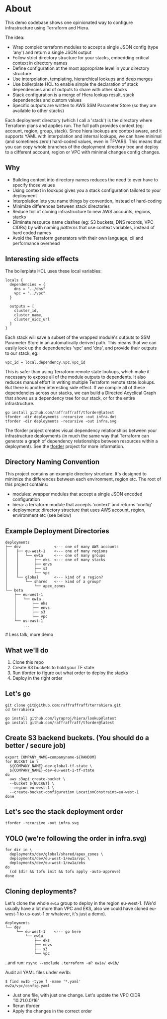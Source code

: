 # About
This demo codebase shows one opinionated way to configure infrastructure using Terraform and Hiera.

The idea:
- Wrap complex terraform modules to accept a single JSON config (type 'any') and return a single JSON output
- Follow strict directory structure for your stacks, embedding critical context in directory names
- Define configuration at the most appropriate level in your directory structure
- Use interpolation, templating, hierarchical lookups and deep merges
- Use boilerplate HCL to enable simple the declaration of stack dependencies and of outputs to share with other stacks
- Stack configuration is a merge of Hiera lookup result, stack dependencies and custom values
- Specific outputs are written to AWS SSM Parameter Store (so they are available to other stacks)

Each deployment directory (which I call a 'stack') is the directory where Terraform plans and applies run. The full path provides context (eg: account, region, group, stack). Since hiera lookups are context aware, and it supports YAML with interpolation and internal lookups, we can have minimal (and sometimes zero!) hard-coded values, even in TFVARS. This means that you can copy whole branches of the deployment directory tree and deploy to a different account, region or VPC with minimal changes config changes.

## Why
- Building context into directory names reduces the need to ever have to specify those values
- Using context in lookups gives you a stack configuration tailored to your deployment
- Interpolation lets you name things by convention, instead of hard-coding
- Minimize differences between stack directories
- Reduce toil of cloning infrastructure to new AWS accounts, regions, stacks
- Eliminate resource name clashes (eg: S3 buckets, DNS records, VPC CIDRs) by with naming _patterns_ that use context variables, instead of hard coded names
- Avoid the Terraform generators with their own language, cli and performance overhead

## Interesting side effects
The boilerplate HCL uses these local variables:
```
locals {
  dependencies = {
    dns = "../dns"
    vpc = "../vpc"
  }

  outputs = [
    cluster_id,
    cluster_name,
    cluster_oidc_url
  ]
}
```

Each stack will save a subset of the wrapped module's outputs to SSM Parameter Store in an automatically derived path. This means that we can easily look up the dependencies 'vpc' and 'dns', and provide their outputs to our stack, eg:

```
vpc_id = local.dependency.vpc.vpc_id
```

This is safer than using Terraform remote state lookups, which make it necessary to expose all of the module outputs to dependents. It also reduces manual effort in writing multiple Terraform remote state lookups. But there is another interesting side effect. If we compile all of these dependencies across our stacks, we can build a Directed Acyclical Graph that shows us a dependency tree for our stack, or for the entire infrastructure. 

```
go install github.com/raffraffraff/tforder@latest
tforder -dir deployments -recursive -out infra.dot
tforder -dir deployments -recursive -out infra.svg
```

The tforder project creates visual dependency relationships between your infrastructure deployments (in much the same way that Terraform can generate a graph of dependency relationships between resources within a deployment). See the [tforder](https://github.com/raffraffraff/tforder) project for more information.

## Directory Naming Convention
This project contains an example directory structure. It's designed to minimize the differences between each environment, region etc. The root of this project contains:
- modules: wrapper modules that accept a single JSON encoded configuration
- hiera: a terraform module that accepts 'context' and returns 'config'
- deployments: directory structure that uses AWS account, region, environment etc (see below)

## Example Deployment Directories
```
deployments
├── dev               <--- one of many AWS accounts
│    ├── eu-west-1    <--- one of many regions
│    │   └── ew1a     <--- one of many groups
│    │       ├── eks  <--- one of many stacks
│    │       ├── envs
│    │       ├── s3
│    │       └── vpc
│    └── global       <--- kind of a region?
│        └── shared   <--- kind of a group?
│            └── apex_zones
└── beta              
    ├── eu-west-1
    │   └── ew1a
    │       ├── eks
    │       ├── envs
    │       ├── s3
    │       └── vpc
    └── us-east-1
        ...
```

# Less talk, more demo

## What we'll do
1. Clone this repo
2. Create S3 buckets to hold your TF state
3. Run tforder to figure out what order to deploy the stacks
4. Deploy in the right order

## Let's go
```
git clone git@github.com:raffraffraff/terrahiera.git
cd terrahiera

go install github.com/lyraproj/hiera/lookup@latest
go install github.com/raffraffraff/tforder@latest
```

## Create S3 backend buckets. (You should do a better / secure job)
```
export COMPANY_NAME=companyname-${RANDOM}
for BUCKET in \
  ${COMPANY_NAME}-dev-global-tf-state \
  ${COMPANY_NAME}-dev-eu-west-1-tf-state
do
  aws s3api create-bucket \
  --bucket ${BUCKET} \
  --region eu-west-1 \
  --create-bucket-configuration LocationConstraint=eu-west-1
done
```

## Let's see the stack deployment order
`tforder -recursive -out infra.svg`

## YOLO (we're following the order in infra.svg)
```
for dir in \
  deployments/dev/global/shared/apex_zones \
  deployments/dev/eu-west-1/ew1a/vpc \
  deployments/dev/eu-west-1/ew1a/eks
do
  (cd $dir && tofu init && tofu apply -auto-approve)
done
```

## Cloning deployments?
Let's clone the whole `ew1a` group to deploy in the region eu-west-1. (We'd usually have a lot more than VPC and EKS, also we could have cloned eu-west-1 to us-east-1 or whatever, it's just a demo).

```
deployments
└── dev
     └── eu-west-1    <--- go here
         └── ew1a
             ├── eks
             ├── envs
             ├── s3
             └── vpc
```

..and run:
`rsync --exclude .terraform -aP ew1a/ ew1b/`

Audit all YAML files under ew1b:
```
$ find ew1b -type f -name '*.yaml'
ew2a/vpc/config.yaml
```

* Just one file, with just one change. Let's update the VPC CIDR '10.21.0.0/16'
* Rerun tforder
* Apply the changes in the correct order

